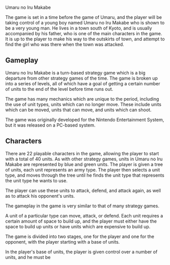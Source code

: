 Umaru no Iru Makabe

The game is set in a time before the game of Umaru, and the player will be taking control of a young boy named Umaru no Iru Makabe who is shown to be a very young man. He lives in a town south of Kyoto, and is usually accompanied by his father, who is one of the main characters in the game. It is up to the player to make his way to the outskirts of town, and attempt to find the girl who was there when the town was attacked.

## Gameplay

Umaru no Iru Makabe is a turn-based strategy game which is a big departure from other strategy games of the time. The game is broken up into a series of levels, all of which have a goal of getting a certain number of units to the end of the level before time runs out.

The game has many mechanics which are unique to the period, including the use of unit types, units which can no longer move. These include units which can be moved, units that can move, and units which can shoot.

The game was originally developed for the Nintendo Entertainment System, but it was released on a PC-based system.

## Characters

There are 22 playable characters in the game, allowing the player to start with a total of 40 units. As with other strategy games, units in Umaru no Iru Makabe are represented by blue and green units. The player is given a tree of units, each unit represents an army type. The player then selects a unit type, and moves through the tree until he finds the unit type that represents the unit type he wants to use.

The player can use these units to attack, defend, and attack again, as well as to attack his opponent's units.

The gameplay in the game is very similar to that of many strategy games.

A unit of a particular type can move, attack, or defend. Each unit requires a certain amount of space to build up, and the player must either have the space to build up units or have units which are expensive to build up.

The game is divided into two stages, one for the player and one for the opponent, with the player starting with a base of units.

In the player's base of units, the player is given control over a number of units, and he must be